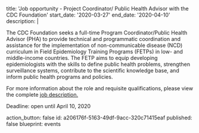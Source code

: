 title: 'Job opportunity - Project Coordinator/ Public Health Advisor with the CDC Foundation'
start_date: '2020-03-27'
end_date: '2020-04-10'
description: |
  <p>The CDC Foundation seeks a full-time Program Coordinator/Public Health Advisor (PHA) to provide technical and programmatic coordination and assistance for the implementation of non-communicable disease (NCD) curriculum in Field Epidemiology Training Programs (FETPs) in low- and middle-income countries. The FETP aims to equip developing epidemiologists with the skills to define public health problems, strengthen surveillance systems, contribute to the scientific knowledge base, and inform public health programs and policies.
  </p>
  <p>For more information about the role and requisite qualifications, please view the complete <a href="https://workforcenow.adp.com/mascsr/default/mdf/recruitment/recruitment.html?cid=e3932d5d-76d7-4cf9-8aa5-0c23d5c4dbac&ccId=19000101_000001&type=MP&lang=en_US&selectedMenuKey=CareerCenter" target="_blank">job description.</a>
  </p>
  <p>Deadline: open until April 10, 2020
  </p>
action_button: false
id: a206176f-5163-49df-9acc-320c71415eaf
published: false
blueprint: events
